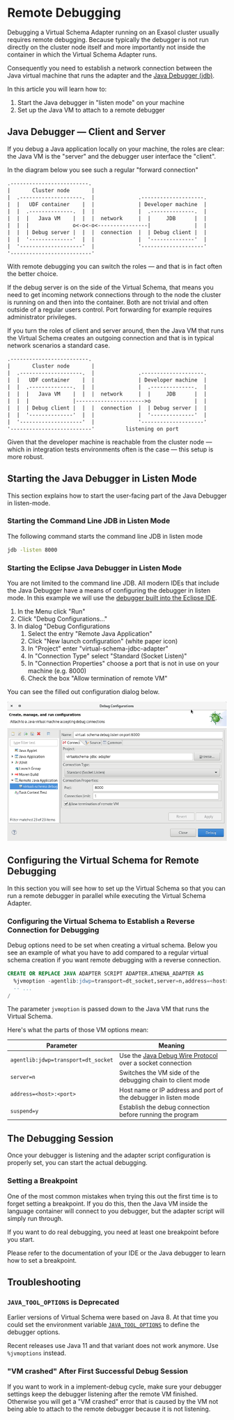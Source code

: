 # Remote Debugging

Debugging a Virtual Schema Adapter running on an Exasol cluster usually requires remote debugging. Because typically the debugger is not run directly on the cluster node itself and more importantly not inside the container in which the Virtual Schema Adapter runs.

Consequently you need to establish a network connection between the Java virtual machine that runs the adapter and the [Java Debugger (jdb)](https://docs.oracle.com/javase/8/docs/technotes/tools/windows/jdb.html).

In this article you will learn how to:

1. Start the Java debugger in "listen mode" on your machine
1. Set up the Java VM to attach to a remote debugger

## Java Debugger &mdash; Client and Server

If you debug a Java application locally on your machine, the roles are clear: the Java VM is the "server" and the debugger user interface the "client".

In the diagram below you see such a regular "forward connection"

    .-------------------------.
    |       Cluster node       |
    |  .--------------------.  |              .--------------------.
    |  |   UDF container    |  |              | Developer machine  |  
    |  |  .--------------.  |  |              |  .--------------.  |
    |  |  |   Java VM    |  |  |  network     |  |     JDB      |  |
    |  |  |              o<-o<-o<----------------|              |  |
    |  |  | Debug server |  |  |  connection  |  | Debug client |  |
    |  |  '--------------'  |  |              |  '--------------'  |
    |  '--------------------'  |              '--------------------'
    '--------------------------'

With remote debugging you can switch the roles &mdash; and that is in fact often the better choice.

If the debug server is on the side of the Virtual Schema, that means you need to get incoming network connections through to the node the cluster is running on and then into the container. Both are not trivial and often outside of a regular users control. Port forwarding for example requires administrator privileges.

If you turn the roles of client and server around, then the Java VM that runs the Virtual Schema creates an outgoing connection and that is in typical network scenarios a standard case.

    .-------------------------.
    |       Cluster node       |
    |  .--------------------.  |              .--------------------.
    |  |   UDF container    |  |              | Developer machine  |  
    |  |  .--------------.  |  |              |  .--------------.  |
    |  |  |   Java VM    |  |  |  network     |  |     JDB      |  |
    |  |  |              |---------------------->o              |  |
    |  |  | Debug client |  |  |  connection  |  | Debug server |  |
    |  |  '--------------'  |  |              |  '--------------'  |
    |  '--------------------'  |              '--------------------'
    '--------------------------'          listening on port

Given that the developer machine is reachable from the cluster node &mdash; which in integration tests environments often is the case &mdash; this setup is more robust.

## Starting the Java Debugger in Listen Mode

This section explains how to start the user-facing part of the Java Debugger in listen-mode.

### Starting the Command Line JDB in Listen Mode

The following command starts the command line JDB in listen mode

```bash
jdb -listen 8000
```

### Starting the Eclipse Java Debugger in Listen Mode

You are not limited to the command line JDB. All modern IDEs that include the Java Debugger have a means of configuring the debugger in listen mode. In this example we will use the [debugger built into the Eclipse IDE](https://www.eclipse.org/community/eclipse_newsletter/2017/june/article1.php).

1. In the Menu click "Run"
1. Click "Debug Configurations..."
1. In dialog "Debug Configurations
    1. Select the entry "Remote Java Application"
    1. Click "New launch configuration" (white paper icon)
    1. In "Project" enter "virtual-schema-jdbc-adapter"
    1. In "Connection Type" select "Standard (Socket Listen)"
    1. In "Connection Properties" choose a port that is not in use on your machine (e.g. 8000)
    1. Check the box "Allow termination of remote VM"

You can see the filled out configuration dialog below.

![Eclipse remote debugging settings](../images/Screenshot_Eclipse_remote_debugging.png)

## Configuring the Virtual Schema for Remote Debugging

In this section you will see how to set up the Virtual Schema so that you can run a remote debugger in parallel while executing the Virtual Schema Adapter.

### Configuring the Virtual Schema to Establish a Reverse Connection for Debugging

Debug options need to be set when creating a virtual schema. Below you see an example of what you have to add compared to a regular virtual schema creation if you want remote debugging with a reverse connection. 

```sql
CREATE OR REPLACE JAVA ADAPTER SCRIPT ADAPTER.ATHENA_ADAPTER AS
  %jvmoption -agentlib:jdwp=transport=dt_socket,server=n,address=<host>:<port>,suspend=y;
  -- ...
/
```

The parameter `jvmoption` is passed down to the Java VM that runs the Virtual Schema.

Here's what the parts of those VM options mean:

| Parameter                            | Meaning                                                         |
|--------------------------------------|-----------------------------------------------------------------|
| `agentlib:jdwp=transport=dt_socket`  | Use the [Java Debug Wire Protocol](https://docs.oracle.com/javase/8/docs/technotes/guides/jpda/jdwp-spec.html) over a socket connection |
| `server=n`                           | Switches the VM side of the debugging chain to client mode      |
| `address=<host>:<port>`              | Host name or IP address and port of the debugger in listen mode |
| `suspend=y`                          | Establish the debug connection before running the program       |

## The Debugging Session

Once your debugger is listening and the adapter script configuration is properly set, you can start the actual debugging.

### Setting a Breakpoint

One of the most common mistakes when trying this out the first time is to forget setting a breakpoint. If you do this, then the Java VM inside the language container will connect to you debugger, but the adapter script will simply run through.

If you want to do real debugging, you need at least one breakpoint before you start.

Please refer to the documentation of your IDE or the Java debugger to learn how to set a breakpoint.

## Troubleshooting

### `JAVA_TOOL_OPTIONS` is Deprecated

Earlier versions of Virtual Schema were based on Java 8. At that time you could set the environment variable [`JAVA_TOOL_OPTIONS`](https://docs.oracle.com/javase/8/docs/technotes/guides/troubleshoot/envvars002.html) to define the debugger options.

Recent releases use Java 11 and that variant does not work anymore. Use `%jvmoptions` instead.

### "VM crashed" After First Successful Debug Session

If you want to work in a implement-debug cycle, make sure your debugger settings keep the debugger listening after the remote VM finished. Otherwise you will get a "VM crashed" error that is caused by the VM not being able to attach to the remote debugger because it is not listening. 

